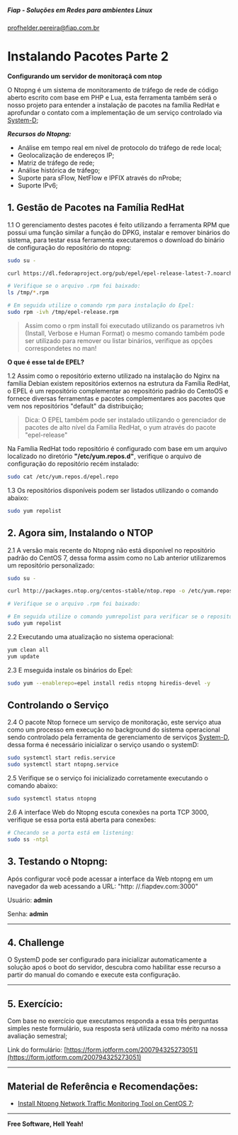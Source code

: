 ##### Fiap - Soluções em Redes para ambientes Linux
profhelder.pereira@fiap.com.br

# Instalando Pacotes Parte 2 
**Configurando um servidor de monitoraçã com ntop**

O Ntopng é um sistema de monitoramento de tráfego de rede de código aberto escrito com base em PHP e Lua, esta ferramenta também será o nosso projeto para entender a instalação de pacotes na família RedHat e aprofundar o contato com a implementação de um serviço controlado via [System-D](https://access.redhat.com/documentation/en-us/red_hat_enterprise_linux/7/html/system_administrators_guide/chap-managing_services_with_systemd);

***Recursos do Ntopng:***

- Análise em tempo real em nível de protocolo do tráfego de rede local;
- Geolocalização de endereços IP;
- Matriz de tráfego de rede;
- Análise histórica de tráfego;
- Suporte para sFlow, NetFlow e IPFIX através do nProbe;
- Suporte IPv6;

## 1. Gestão de Pacotes na Família RedHat

1.1 O gerenciamento destes pacotes é feito utilizando a ferramenta RPM que possui uma função similar a função do DPKG, instalar e remover binários do sistema, para testar essa ferramenta executaremos o download do binário de configuração do repositório do ntopng:

```sh
sudo su -

curl https://dl.fedoraproject.org/pub/epel/epel-release-latest-7.noarch.rpm -o /tmp/epel-release.rpm

# Verifique se o arquivo .rpm foi baixado:
ls /tmp/*.rpm

# Em seguida utilize o comando rpm para instalação do Epel:
sudo rpm -ivh /tmp/epel-release.rpm
```

> Assim como o rpm install foi executado utilizando os parametros ivh (Install, Verbose e Human Format) o mesmo comando também pode ser utilizado para remover ou listar binários, verifique as opções correspondetes no man!

**O que é esse tal de EPEL?**

1.2 Assim como o repositório externo utilizado na instalação do Nginx na família Debian existem repositórios externos na estrutura da Família RedHat, o EPEL é um repositório complementar ao repositório padrão do CentoOS e fornece diversas ferramentas e pacotes complementares aos pacotes que vem nos repositórios "default" da distribuição;

> Dica: O EPEL também pode ser instalado utilizando o gerenciador de pacotes de alto nível da Familia RedHat, o yum através do pacote "epel-release"

Na Família RedHat todo repositório é configurado com base em um arquivo localizado no diretório **"/etc/yum.repos.d"**, verifique o arquivo de configuração do repositório recém instalado:

```sh
sudo cat /etc/yum.repos.d/epel.repo
```

1.3 Os repositórios disponíveis podem ser listados utilizando o comando abaixo:

```sh
sudo yum repolist 
```

## 2. Agora sim, Instalando o NTOP

2.1 A versão mais recente do Ntopng não está disponível no repositório padrão do CentOS 7, dessa forma assim como no Lab anterior utilizaremos um repositório personalizado:

```sh
sudo su -

curl http://packages.ntop.org/centos-stable/ntop.repo -o /etc/yum.repos.d/ntop.repo

# Verifique se o arquivo .rpm foi baixado:

# Em seguida utilize o comando yumrepolist para verificar se o repositório foi adicionado:
sudo yum repolist
```

2.2 Executando uma atualização no sistema operacional:

```sh
yum clean all
yum update
```

2.3 E mseguida instale os binários do Epel:

```sh
sudo yum --enablerepo=epel install redis ntopng hiredis-devel -y
```

## Controlando o Serviço

2.4 O pacote Ntop fornece um serviço de monitoração, este serviço atua como um processo em execução no background do sistema operacional sendo controlado pela ferramenta de gerenciamento de serviços [System-D](https://access.redhat.com/documentation/en-us/red_hat_enterprise_linux/7/html/system_administrators_guide/chap-managing_services_with_systemd), dessa forma é necessário inicializar o serviço usando o systemD:

```sh
sudo systemctl start redis.service
sudo systemctl start ntopng.service
```

2.5 Verifique se o serviço foi inicializado corretamente executando o comando abaixo:

```sh
sudo systemctl status ntopng
```

2.6 A interface Web do Ntopng escuta conexões na porta TCP 3000, verifique se essa porta está aberta para conexões:

```sh
# Checando se a porta está em listening:
sudo ss -ntpl
```

## 3. Testando o Ntopng:

Após configurar você pode acessar a interface da Web ntopng em um navegador da web acessando a URL:
"http: //<SEU-RM>.fiapdev.com:3000"

Usuário: **admin**

Senha:   **admin**

---

## 4. Challenge

O SystemD pode ser configurado para inicializar automaticamente a solução apoś o boot do servidor, descubra como habilitar esse recurso a partir do manual do comando e execute esta configuração.

---

## 5. Exercício:

Com base no exercício que executamos responda a essa três perguntas simples neste formulário, sua resposta será utilizada como mérito na nossa avaliação semestral;

Link do formulário: [https://form.jotform.com/200794325273051](https://form.jotform.com/200794325273051)

---

## Material de Referência e Recomendações:

* [Install Ntopng Network Traffic Monitoring Tool on CentOS 7](https://devops.profitbricks.com/tutorials/install-ntopng-network-traffic-monitoring-tool-on-centos-7/);

---

**Free Software, Hell Yeah!**
